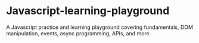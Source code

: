 # Javascript-learning-playground
A Javascript practice and learning playground covering fundamentals, DOM manipulation, events, async programming, APIs, and more.
